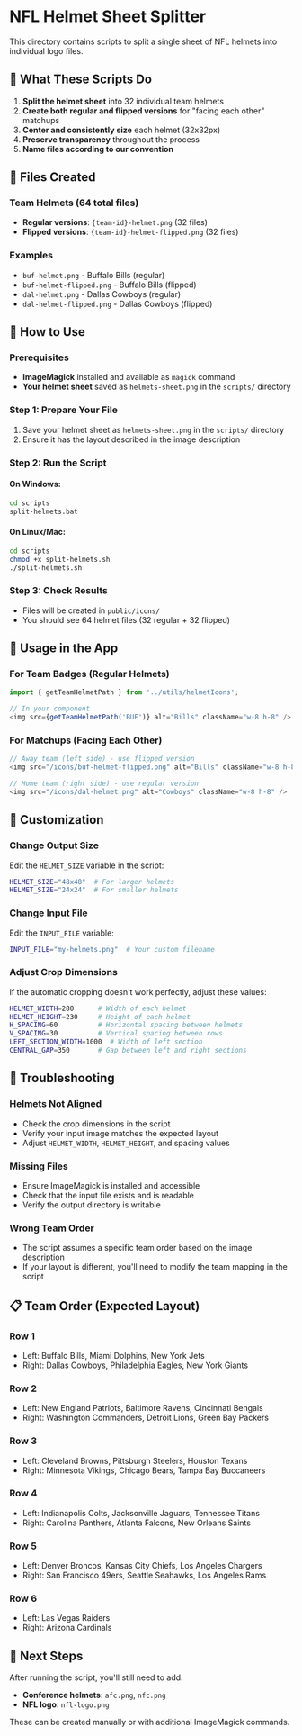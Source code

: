 # NFL Helmet Sheet Splitter

This directory contains scripts to split a single sheet of NFL helmets into individual logo files.

## 🏈 What These Scripts Do

1. **Split the helmet sheet** into 32 individual team helmets
2. **Create both regular and flipped versions** for "facing each other" matchups
3. **Center and consistently size** each helmet (32x32px)
4. **Preserve transparency** throughout the process
5. **Name files according to our convention**

## 📁 Files Created

### Team Helmets (64 total files)
- **Regular versions**: `{team-id}-helmet.png` (32 files)
- **Flipped versions**: `{team-id}-helmet-flipped.png` (32 files)

### Examples
- `buf-helmet.png` - Buffalo Bills (regular)
- `buf-helmet-flipped.png` - Buffalo Bills (flipped)
- `dal-helmet.png` - Dallas Cowboys (regular)
- `dal-helmet-flipped.png` - Dallas Cowboys (flipped)

## 🚀 How to Use

### Prerequisites
- **ImageMagick** installed and available as `magick` command
- **Your helmet sheet** saved as `helmets-sheet.png` in the `scripts/` directory

### Step 1: Prepare Your File
1. Save your helmet sheet as `helmets-sheet.png` in the `scripts/` directory
2. Ensure it has the layout described in the image description

### Step 2: Run the Script

#### On Windows:
```bash
cd scripts
split-helmets.bat
```

#### On Linux/Mac:
```bash
cd scripts
chmod +x split-helmets.sh
./split-helmets.sh
```

### Step 3: Check Results
- Files will be created in `public/icons/`
- You should see 64 helmet files (32 regular + 32 flipped)

## 🎯 Usage in the App

### For Team Badges (Regular Helmets)
```typescript
import { getTeamHelmetPath } from '../utils/helmetIcons';

// In your component
<img src={getTeamHelmetPath('BUF')} alt="Bills" className="w-8 h-8" />
```

### For Matchups (Facing Each Other)
```typescript
// Away team (left side) - use flipped version
<img src="/icons/buf-helmet-flipped.png" alt="Bills" className="w-8 h-8" />

// Home team (right side) - use regular version  
<img src="/icons/dal-helmet.png" alt="Cowboys" className="w-8 h-8" />
```

## 🔧 Customization

### Change Output Size
Edit the `HELMET_SIZE` variable in the script:
```bash
HELMET_SIZE="48x48"  # For larger helmets
HELMET_SIZE="24x24"  # For smaller helmets
```

### Change Input File
Edit the `INPUT_FILE` variable:
```bash
INPUT_FILE="my-helmets.png"  # Your custom filename
```

### Adjust Crop Dimensions
If the automatic cropping doesn't work perfectly, adjust these values:
```bash
HELMET_WIDTH=280      # Width of each helmet
HELMET_HEIGHT=230     # Height of each helmet
H_SPACING=60          # Horizontal spacing between helmets
V_SPACING=30          # Vertical spacing between rows
LEFT_SECTION_WIDTH=1000  # Width of left section
CENTRAL_GAP=350       # Gap between left and right sections
```

## 🐛 Troubleshooting

### Helmets Not Aligned
- Check the crop dimensions in the script
- Verify your input image matches the expected layout
- Adjust `HELMET_WIDTH`, `HELMET_HEIGHT`, and spacing values

### Missing Files
- Ensure ImageMagick is installed and accessible
- Check that the input file exists and is readable
- Verify the output directory is writable

### Wrong Team Order
- The script assumes a specific team order based on the image description
- If your layout is different, you'll need to modify the team mapping in the script

## 📋 Team Order (Expected Layout)

### Row 1
- Left: Buffalo Bills, Miami Dolphins, New York Jets
- Right: Dallas Cowboys, Philadelphia Eagles, New York Giants

### Row 2  
- Left: New England Patriots, Baltimore Ravens, Cincinnati Bengals
- Right: Washington Commanders, Detroit Lions, Green Bay Packers

### Row 3
- Left: Cleveland Browns, Pittsburgh Steelers, Houston Texans
- Right: Minnesota Vikings, Chicago Bears, Tampa Bay Buccaneers

### Row 4
- Left: Indianapolis Colts, Jacksonville Jaguars, Tennessee Titans
- Right: Carolina Panthers, Atlanta Falcons, New Orleans Saints

### Row 5
- Left: Denver Broncos, Kansas City Chiefs, Los Angeles Chargers
- Right: San Francisco 49ers, Seattle Seahawks, Los Angeles Rams

### Row 6
- Left: Las Vegas Raiders
- Right: Arizona Cardinals

## 🎨 Next Steps

After running the script, you'll still need to add:
- **Conference helmets**: `afc.png`, `nfc.png`
- **NFL logo**: `nfl-logo.png`

These can be created manually or with additional ImageMagick commands. 